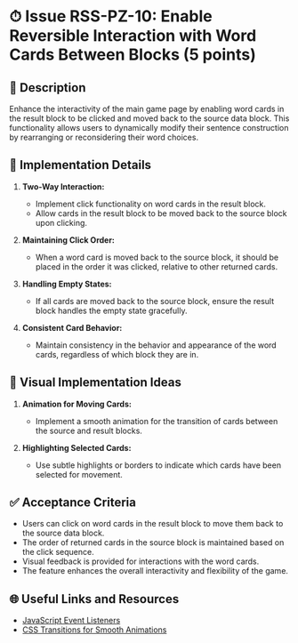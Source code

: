 # ⏱ Issue RSS-PZ-10: Enable Reversible Interaction with Word Cards Between Blocks (5 points)

## 📝 Description

Enhance the interactivity of the main game page by enabling word cards in the result block to be clicked and moved back to the source data block. This functionality allows users to dynamically modify their sentence construction by rearranging or reconsidering their word choices.

## 🔨 Implementation Details

1. **Two-Way Interaction:**

   - Implement click functionality on word cards in the result block.
   - Allow cards in the result block to be moved back to the source block upon clicking.

2. **Maintaining Click Order:**

   - When a word card is moved back to the source block, it should be placed in the order it was clicked, relative to other returned cards.

3. **Handling Empty States:**

   - If all cards are moved back to the source block, ensure the result block handles the empty state gracefully.

4. **Consistent Card Behavior:**
   - Maintain consistency in the behavior and appearance of the word cards, regardless of which block they are in.

## 🎨 Visual Implementation Ideas

1. **Animation for Moving Cards:**

   - Implement a smooth animation for the transition of cards between the source and result blocks.

2. **Highlighting Selected Cards:**

   - Use subtle highlights or borders to indicate which cards have been selected for movement.

## ✅ Acceptance Criteria

- Users can click on word cards in the result block to move them back to the source data block.
- The order of returned cards in the source block is maintained based on the click sequence.
- Visual feedback is provided for interactions with the word cards.
- The feature enhances the overall interactivity and flexibility of the game.

## 🌐 Useful Links and Resources

- [JavaScript Event Listeners](https://developer.mozilla.org/en-US/docs/Web/API/EventTarget/addEventListener)
- [CSS Transitions for Smooth Animations](https://www.w3schools.com/css/css3_transitions.asp)
